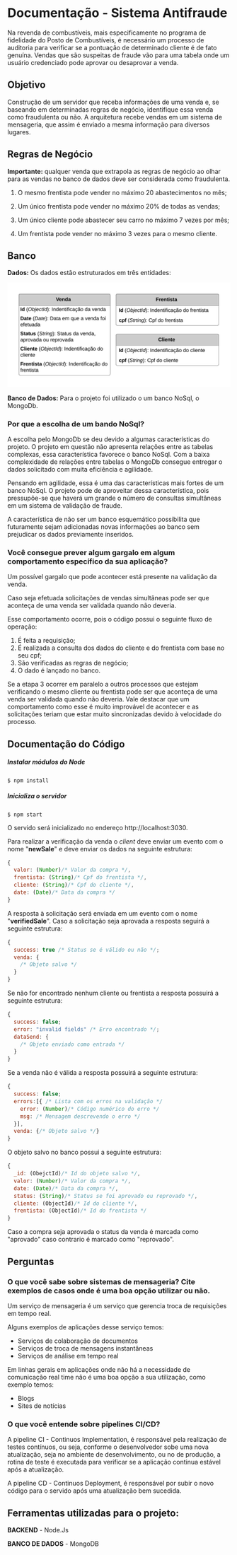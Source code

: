 # Documentação - Sistema Antifraude

Na revenda de combustíveis, mais especificamente no programa de fidelidade do Posto de Combustíveis, é necessário um processo de auditoria para verificar se a pontuação de determinado cliente é de fato genuína. Vendas que são suspeitas de fraude vão para uma tabela onde um usuário credenciado pode aprovar ou desaprovar a venda.

## Objetivo

Construção de um servidor que receba informações de uma venda e, se baseando em determinadas regras de negócio, identifique essa venda como fraudulenta ou não. A arquitetura recebe vendas em um sistema de mensageria, que assim é enviado a mesma informação para diversos lugares.

## Regras de Negócio

**Importante:** qualquer venda que extrapola as regras de negócio ao olhar para as vendas no banco de dados deve ser considerada como fraudulenta.

1. O mesmo frentista pode vender no máximo 20 abastecimentos no mês;

2. Um único frentista pode vender no máximo 20% de todas as vendas;

3. Um único cliente pode abastecer seu carro no máximo 7 vezes por mês;

4. Um frentista pode vender no máximo 3 vezes para o mesmo cliente.

## Banco

**Dados:** Os dados estão estruturados em três entidades:

![Modelo das entidades](img/fig01.png)

**Banco de Dados:** Para o projeto foi utilizado o um banco NoSql, o MongoDb.

### Por que a escolha de um bando NoSql?

A escolha pelo MongoDb se deu devido a algumas características do projeto. O projeto em questão não apresenta relações entre as tabelas complexas, essa característica favorece o banco NoSql. Com a baixa complexidade de relações entre tabelas o MongoDb consegue entregar o dados solicitado com muita eficiência e agilidade.

Pensando em agilidade, essa é uma das características mais fortes de um banco NoSql. O projeto pode de aproveitar dessa característica, pois pressupõe-se que haverá um grande o número de consultas simultâneas em um sistema de validação de fraude.

A característica de não ser um banco esquemático possibilita que futuramente sejam adicionadas novas informações ao banco sem prejudicar os dados previamente inseridos.

### Você consegue prever algum gargalo em algum comportamento específico da sua aplicação?

Um possível gargalo que pode acontecer está presente na validação da venda.

Caso seja efetuada solicitações de vendas simultâneas pode ser que aconteça de uma venda ser validada quando não deveria.

Esse comportamento ocorre, pois o código possui o seguinte fluxo de operação:

1. É feita a requisição;
2. É realizada a consulta dos dados do cliente e do frentista com base no seu cpf;
3. São verificadas as regras de negócio;
4. O dado é lançado no banco.

Se a etapa 3 ocorrer em paralelo a outros processos que estejam verificando o mesmo cliente ou frentista pode ser que aconteça de uma venda ser validada quando não deveria. Vale destacar que um comportamento como esse é muito improvável de acontecer e as solicitações teriam que estar muito sincronizadas devido à velocidade do processo.

## Documentação do Código

##### Instalar módulos do Node

`$ npm install`

##### Inicializa o servidor

`$ npm start`

O servido será inicializado no endereço http://localhost:3030.

Para realizar a verificação da venda o _client_ deve enviar um evento com o nome "**newSale**" e deve enviar os dados na seguinte estrutura:

```js
{
  valor: (Number)/* Valor da compra */,
  frentista: (String)/* Cpf do frentista */,
  cliente: (String)/* Cpf do cliente */,
  date: (Date)/* Data da compra */
}
```

A resposta à solicitação será enviada em um evento com o nome "**verifiedSale**".
Caso a solicitação seja aprovada a resposta seguirá a seguinte estrutura:

```js
{
  success: true /* Status se é válido ou não */;
  venda: {
    /* Objeto salvo */
  }
}
```

Se não for encontrado nenhum cliente ou frentista a resposta possuirá a seguinte estrutura:

```js
{
  success: false;
  error: "invalid fields" /* Erro encontrado */;
  dataSend: {
    /* Objeto enviado como entrada */
  }
}
```

Se a venda não é válida a resposta possuirá a seguinte estrutura:

```js
{
  success: false;
  errors:[{ /* Lista com os erros na validação */
    error: (Number)/* Código numérico do erro */
    msg: /* Mensagem descrevendo o erro */
  }],
  venda: {/* Objeto salvo */}
}
```

O objeto salvo no banco possui a seguinte estrutura:

```js
{
  _id: (ObejctId)/* Id do objeto salvo */,
  valor: (Number)/* Valor da compra */,
  date: (Date)/* Data da compra */,
  status: (String)/* Status se foi aprovado ou reprovado */,
  cliente: (ObjectId)/* Id do cliente */,
  frentista: (ObjectId)/* Id do frentista */
}
```

Caso a compra seja aprovada o status da venda é marcada como "aprovado" caso contrario é marcado como "reprovado".

## Perguntas

### O que você sabe sobre sistemas de mensageria? Cite exemplos de casos onde é uma boa opção utilizar ou não.

Um serviço de mensageria é um serviço que gerencia troca de requisições em tempo real.

Alguns exemplos de aplicações desse serviço temos:

- Serviços de colaboração de documentos
- Serviços de troca de mensagens instantâneas
- Serviços de análise em tempo real

Em linhas gerais em aplicações onde não há a necessidade de comunicação real time não é uma boa opção a sua utilização, como exemplo temos:

- Blogs
- Sites de notícias

### O que você entende sobre pipelines CI/CD?

A pipeline CI - Continuos Implementation, é responsável pela realização de testes contínuos, ou seja, conforme o desenvolvedor sobe uma nova atualização, seja no ambiente de desenvolvimento, ou no de produção, a rotina de teste é executada para verificar se a aplicação continua estável após a atualização.

A pipeline CD - Continuos Deployment, é responsável por subir o novo código para o servido após uma atualização bem sucedida.

## Ferramentas utilizadas para o projeto:

**BACKEND** - Node.Js

**BANCO DE DADOS** - MongoDB
